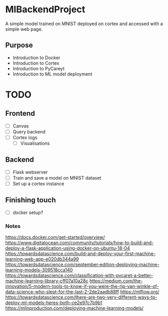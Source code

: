 # MlBackendProject
A simple model trained on MNIST deployed on cortex and accessed with a simple web page.


## Purpose
- Introduction to Docker
- Introduction to Cortex
- Introduction to PyCareyt
- Introduction to ML model deployment


# TODO
## Frontend
 - [ ] Canvas
 - [ ] Query backend
 - [ ] Cortex logs
   - [ ] Visualisations
 
 ## Backend
 - [ ] Flask webserver
 - [ ] Train and save a model on MNIST dataset
 - [ ] Set up a cortex instance

## Finishing touch
- [ ] docker setup?




### Notes
https://docs.docker.com/get-started/overview/
https://www.digitalocean.com/community/tutorials/how-to-build-and-deploy-a-flask-application-using-docker-on-ubuntu-18-04
https://towardsdatascience.com/build-and-deploy-your-first-machine-learning-web-app-e020db344a99
https://towardsdatascience.com/september-edition-deploying-machine-learning-models-309518cca140
https://towardsdatascience.com/classification-with-pycaret-a-better-machine-learning-library-cff07a10a28c
https://medium.com/the-innovation/5-modern-tools-to-know-if-you-were-the-rip-van-winkle-of-data-science-who-slept-for-the-last-2-2de2aadb88ff
https://mlflow.org/
https://towardsdatascience.com/there-are-two-very-different-ways-to-deploy-ml-models-heres-both-ce2e97c7b9b1
https://mlinproduction.com/deploying-machine-learning-models/












